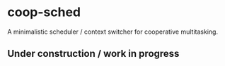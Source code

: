 # coop-sched

A minimalistic scheduler / context switcher for cooperative multitasking.

## Under construction / work in progress
